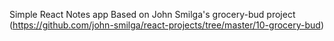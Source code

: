 Simple React Notes app
Based on John Smilga's grocery-bud project (https://github.com/john-smilga/react-projects/tree/master/10-grocery-bud)
